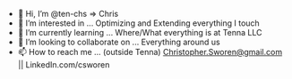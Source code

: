 - 👋 Hi, I’m @ten-chs => Chris
- 👀 I’m interested in ... Optimizing and Extending everything I touch
- 🌱 I’m currently learning ... Where/What everything is at Tenna LLC
- 💞️ I’m looking to collaborate on ... Everything around us
- 📫 How to reach me ... (outside Tenna) Christopher.Sworen@gmail.com || LinkedIn.com/csworen

<!---
ten-chs/ten-chs is a ✨ special ✨ repository because its `README.md` (this file) appears on your GitHub profile.
You can click the Preview link to take a look at your changes.
--->
